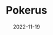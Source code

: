 ---
title: Pokerus
description: A joke go library that should not be taken seriously
date: 2022-11-19
language: go
source: https://github.com/jonot-cyber/pokerus
---